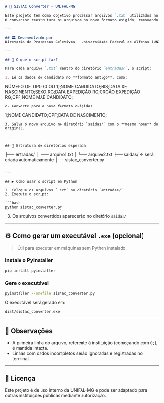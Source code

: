 


```markdown
# 🧾 SISTAC Converter - UNIFAL-MG

Este projeto tem como objetivo processar arquivos `.txt` utilizados no sistema **SISTAC** (Sistema de Isenção de Taxas de Concurso) do governo federal.  
O conversor reestrutura os arquivos no novo formato exigido, removendo informações desnecessárias de cada candidato.

---

## 🏛 Desenvolvido por
Diretoria de Processos Seletivos - Universidade Federal de Alfenas (UNIFAL-MG)

---

## 🔄 O que o script faz?

Para cada arquivo `.txt` dentro do diretório `entradas/`, o script:

1. Lê os dados do candidato no **formato antigo**, como:
```

NÚMERO DE TIPO (0 OU 1);NOME CANDIDATO;NIS;DATA DE NASCIMENTO;SEXO;RG;DATA EXPEDIÇÃO RG;ORGÃO EXPEDIÇÃO RG;CPF;NOME MAE CANDIDATO;

```
2. Converte para o novo formato exigido:
```

1;NOME CANDIDATO;CPF;DATA DE NASCIMENTO;

```
3. Salva o novo arquivo no diretório `saidas/` com o **mesmo nome** do original.

---

## 📁 Estrutura de diretórios esperada

```

├── entradas/
│   ├── arquivo1.txt
│   └── arquivo2.txt
├── saidas/          ← será criada automaticamente
├── sistac\_converter.py

````

---

## ▶️ Como usar o script em Python

1. Coloque os arquivos `.txt` no diretório `entradas/`
2. Execute o script:

```bash
python sistac_converter.py
````

3. Os arquivos convertidos aparecerão no diretório `saidas/`

---

## ⚙️ Como gerar um executável `.exe` (opcional)

> Útil para executar em máquinas sem Python instalado.

### Instale o PyInstaller

```bash
pip install pyinstaller
```

### Gere o executável

```bash
pyinstaller --onefile sistac_converter.py
```

O executável será gerado em:

```
dist/sistac_converter.exe
```

---

## 📌 Observações

* A primeira linha do arquivo, referente à instituição (começando com `0;`), é mantida intacta.
* Linhas com dados incompletos serão ignoradas e registradas no terminal.

---

## 📄 Licença

Este projeto é de uso interno da UNIFAL-MG e pode ser adaptado para outras instituições públicas mediante autorização.




